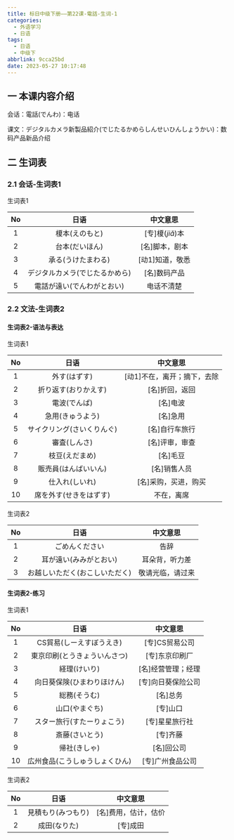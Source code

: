 ```yaml
---
title: 标日中级下册——第22课-電話-生词-1
categories:
  - 外语学习
  - 日语
tags:
  - 日语
  - 中级下
abbrlink: 9cca25bd
date: 2023-05-27 10:17:48
---
```

## 一 本课内容介绍

会话：電話(でんわ)：电话

课文：デジタルカメラ新製品紹介(でじたるかめらしんせいひんしょうかい)：数码产品新品介绍

<!--more-->

## 二 生词表

### 2.1 会话-生词表1

生词表1

|  No  |              日语              |    中文意思     |
| :--: | :----------------------------: | :-------------: |
|  1   |         榎本(えのもと)         | [专]榎(*jiǎ*)本 |
|  2   |         台本(だいほん)         | [名]脚本，剧本  |
|  3   |       承る(うけたまわる)       | [动1]知道，敬悉 |
|  4   | デジタルカメラ(でじたるかめら) |  [名]数码产品   |
|  5   |   電話が遠い(でんわがとおい)   |   电话不清楚    |

### 2.2 文法-生词表2

#### 生词表2-语法与表达

生词表1

|  No  |            日语            |          中文意思           |
| :--: | :------------------------: | :-------------------------: |
|  1   |        外す(はずす)        | [动1]不在，离开；摘下，去除 |
|  2   |    折り返す(おりかえす)    |       [名]折回，返回        |
|  3   |        電波(でんぱ)        |          [名]电波           |
|  4   |      急用(きゅうよう)      |          [名]急用           |
|  5   | サイクリング(さいくりんぐ) |       [名]自行车旅行        |
|  6   |        審査(しんさ)        |       [名]评审，审查        |
|  7   |       枝豆(えだまめ)       |          [名]毛豆           |
|  8   |    販売員(はんばいいん)    |        [名]销售人员         |
|  9   |       仕入れ(しいれ)       |    [名]采购，买进，购买     |
|  10  |   席を外す(せきをはずす)   |         不在，离席          |

生词表2

|  No  |              日语              |     中文意思     |
| :--: | :----------------------------: | :--------------: |
|  1   |         ごめんください         |       告辞       |
|  2   |     耳が遠い(みみがとおい)     |  耳朵背，听力差  |
|  3   | お越しいただく(おこしいただく) | 敬请光临，请过来 |


#### 生词表2-练习 

生词表1


|  No  |              日语              |      中文意思      |
| :--: | :----------------------------: | :----------------: |
|  1   |    CS貿易(しーえすぼうえき)    |   [专]CS贸易公司   |
|  2   |  東京印刷(とうきょういんさつ)  |   [专]东京印刷厂   |
|  3   |          経理(けいり)          | [名]经营管理；经理 |
|  4   |   向日葵保険(ひまわりほけん)   | [专]向日葵保险公司 |
|  5   |          総務(そうむ)          |      [名]总务      |
|  6   |         山口(やまぐち)         |      [专]山口      |
|  7   |   スター旅行(すたーりょこう)   |   [专]星星旅行社   |
|  8   |         斎藤(さいとう)         |      [专]齐藤      |
|  9   |          帰社(きしゃ)          |     [名]回公司     |
|  10  | 広州食品(こうしゅうしょくひん) |  [专]广州食品公司  |

生词表2                                                               

|  No  |        日语        |       中文意思       |
| :--: | :----------------: | :------------------: |
|  1   | 見積もり(みつもり) | [名]费用，估计，估价 |
|  2   |    成田(なりた)    |       [专]成田       |

